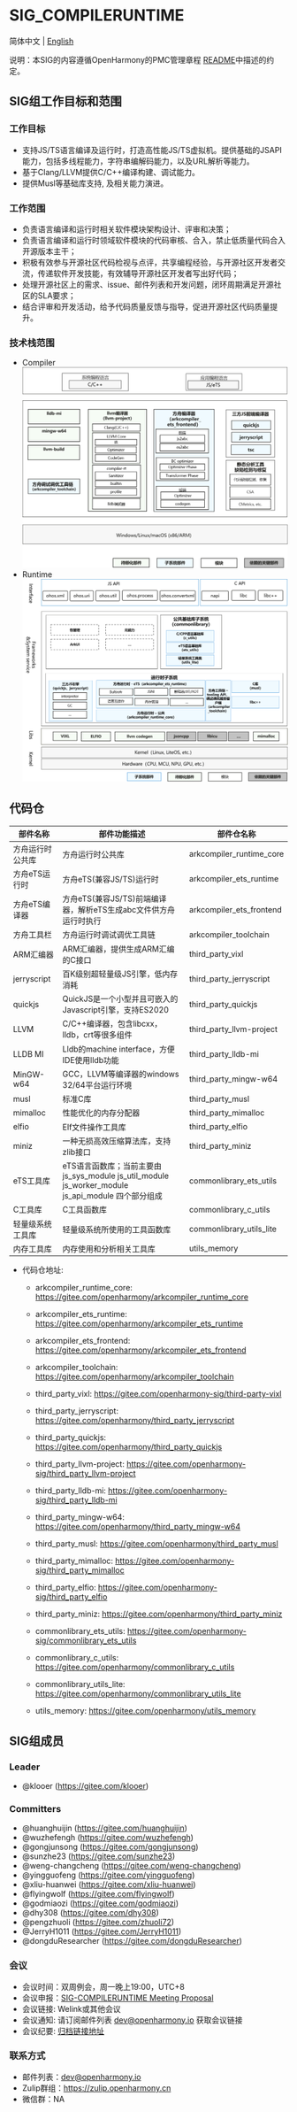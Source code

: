# SIG_COMPILERUNTIME
简体中文 | [English](./sig-compile-runtime.md)

说明：本SIG的内容遵循OpenHarmony的PMC管理章程 [README](/zh/pmc.md)中描述的约定。

## SIG组工作目标和范围

### 工作目标
- 支持JS/TS语言编译及运行时，打造高性能JS/TS虚拟机。提供基础的JSAPI能力，包括多线程能力，字符串编解码能力，以及URL解析等能力。
- 基于Clang/LLVM提供C/C++编译构建、调试能力。
- 提供Musl等基础库支持, 及相关能力演进。

### 工作范围
- 负责语言编译和运行时相关软件模块架构设计、评审和决策；
- 负责语言编译和运行时领域软件模块的代码审核、合入，禁止低质量代码合入开源版本主干；
- 积极有效参与开源社区代码检视与点评，共享编程经验，与开源社区开发者交流，传递软件开发技能，有效辅导开源社区开发者写出好代码；
- 处理开源社区上的需求、issue、邮件列表和开发问题，闭环周期满足开源社区的SLA要求；
- 结合评审和开发活动，给予代码质量反馈与指导，促进开源社区代码质量提升。

### 技术栈范围
- Compiler
![figures/compileruntime-overview-compiler-cn.png](figures/compileruntime-overview-compiler-cn.png)
- Runtime
![figures/compileruntime-overview-runtime-cn.png](figures/compileruntime-overview-runtime-cn.png)

## 代码仓
|部件名称|部件功能描述|部件仓名称|
| ----- | ----------- | --------- |
|方舟运行时公共库|方舟运行时公共库|arkcompiler_runtime_core|
|方舟eTS运行时|方舟eTS(兼容JS/TS)运行时|arkcompiler_ets_runtime|
|方舟eTS编译器|方舟eTS(兼容JS/TS)前端编译器，解析eTS生成abc文件供方舟运行时执行|arkcompiler_ets_frontend|
|方舟工具栏|方舟运行时调试调优工具链|arkcompiler_toolchain|
|ARM汇编器|ARM汇编器，提供生成ARM汇编的C接口|third_party_vixl|
|jerryscript|百K级别超轻量级JS引擎，低内存消耗|third_party_jerryscript|
|quickjs|QuickJS是一个小型并且可嵌入的Javascript引擎，支持ES2020|third_party_quickjs|
|LLVM|C/C++编译器，包含libcxx，lldb，crt等很多组件|third_party_llvm-project|
|LLDB MI|Lldb的machine interface，方便IDE使用lldb功能|third_party_lldb-mi|
|MinGW-w64|GCC，LLVM等编译器的windows 32/64平台运行环境|third_party_mingw-w64|
|musl|标准C库|third_party_musl|
|mimalloc|性能优化的内存分配器|third_party_mimalloc|
|elfio|Elf文件操作工具库|third_party_elfio|
|miniz|一种无损高效压缩算法库，支持zlib接口|third_party_miniz|
|eTS工具库|eTS语言函数库；当前主要由 js_sys_module js_util_module js_worker_module js_api_module 四个部分组成|commonlibrary_ets_utils|
|C工具库|C工具函数库|commonlibrary_c_utils|
|轻量级系统工具库|轻量级系统所使用的工具函数库|commonlibrary_utils_lite|
|内存工具库|内存使用和分析相关工具库|utils_memory|

- 代码仓地址:
  - arkcompiler_runtime_core: https://gitee.com/openharmony/arkcompiler_runtime_core
  - arkcompiler_ets_runtime: https://gitee.com/openharmony/arkcompiler_ets_runtime
  - arkcompiler_ets_frontend: https://gitee.com/openharmony/arkcompiler_ets_frontend
  - arkcompiler_toolchain: https://gitee.com/openharmony/arkcompiler_toolchain
  - third_party_vixl: https://gitee.com/openharmony-sig/third-party-vixl

  - third_party_jerryscript: https://gitee.com/openharmony/third_party_jerryscript
  - third_party_quickjs: https://gitee.com/openharmony/third_party_quickjs

  - third_party_llvm-project: https://gitee.com/openharmony-sig/third_party_llvm-project
  - third_party_lldb-mi: https://gitee.com/openharmony-sig/third_party_lldb-mi
  - third_party_mingw-w64: https://gitee.com/openharmony/third_party_mingw-w64
  - third_party_musl: https://gitee.com/openharmony/third_party_musl
  - third_party_mimalloc: https://gitee.com/openharmony-sig/third_party_mimalloc
  - third_party_elfio: https://gitee.com/openharmony-sig/third_party_elfio
  - third_party_miniz: https://gitee.com/openharmony/third_party_miniz

  - commonlibrary_ets_utils: https://gitee.com/openharmony-sig/commonlibrary_ets_utils
  - commonlibrary_c_utils: https://gitee.com/openharmony/commonlibrary_c_utils
  - commonlibrary_utils_lite: https://gitee.com/openharmony/commonlibrary_utils_lite
  - utils_memory: https://gitee.com/openharmony/utils_memory

## SIG组成员

### Leader
- @klooer (https://gitee.com/klooer)

### Committers
- @huanghuijin (https://gitee.com/huanghuijin)
- @wuzhefengh (https://gitee.com/wuzhefengh)
- @gongjunsong (https://gitee.com/gongjunsong)
- @sunzhe23 (https://gitee.com/sunzhe23)
- @weng-changcheng (https://gitee.com/weng-changcheng)
- @yingguofeng (https://gitee.com/yingguofeng)
- @xliu-huanwei (https://gitee.com/xliu-huanwei)
- @flyingwolf (https://gitee.com/flyingwolf)
- @godmiaozi (https://gitee.com/godmiaozi)
- @dhy308 (https://gitee.com/dhy308)
- @pengzhuoli (https://gitee.com/zhuoli72)
- @JerryH1011 (https://gitee.com/JerryH1011)
- @dongduResearcher (https://gitee.com/dongduResearcher)

### 会议
 - 会议时间：双周例会，周一晚上19:00，UTC+8
 - 会议申报：[SIG-COMPILERUNTIME Meeting Proposal](https://shimo.im/sheets/cHkjRvDJQtt638y3/MODOC)
 - 会议链接: Welink或其他会议
 - 会议通知: 请订阅邮件列表 dev@openharmony.io 获取会议链接
 - 会议纪要: [归档链接地址](https://gitee.com/openharmony-sig/sig-content)

### 联系方式

- 邮件列表：dev@openharmony.io
- Zulip群组：https://zulip.openharmony.cn
- 微信群：NA
